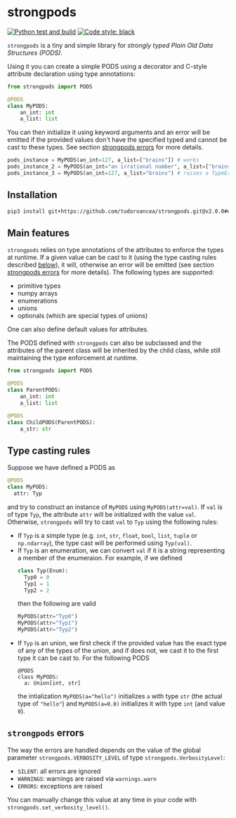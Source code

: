# strongpods

[![Python test and build](https://github.com/tudoroancea/strongpods/actions/workflows/python.yml/badge.svg)](https://github.com/tudoroancea/strongpods/actions/workflows/python.yml)
<a href="https://github.com/psf/black"><img alt="Code style: black" src="https://img.shields.io/badge/code%20style-black-000000.svg"/></a>

`strongpods` is a tiny and simple library for _strongly typed Plain Old Data Structures (PODS)_.

Using it you can create a simple PODS using a decorator and C-style attribute declaration using type annotations:

```python
from strongpods import PODS

@PODS
class MyPODS:
    an_int: int
    a_list: list
```

You can then initialize it using keyword arguments and an error will be emitted if the provided values don't have the specified typed and cannot be cast to these types.
See section [strongpods errors](#strongpods-errors) for more details.

```python
pods_instance = MyPODS(an_int=127, a_list=["brains"]) # works
pods_instance_2 = MyPODS(an_int="an irrational number", a_list=["brains"]) # raises a TypeError because "an irrational number" cannot be converted to an int
pods_instance_3 = MyPODS(an_int=127, a_list="brains") # raises a TypeError because "brains" cannot be converted to a list
```

## Installation

```bash
pip3 install git+https://github.com/tudoroancea/strongpods.git@v2.0.0#egg=strongpods
```

## Main features

`strongpods` relies on type annotations of the attributes to enforce the types at runtime.
If a given value can be cast to it (using the type casting rules described [below](#type-casting-rules)), it will, otherwise an error will be emitted (see section [strongpods errors](#strongpods-errors) for more details).
The following types are supported:

- primitive types
- numpy arrays
- enumerations
- unions
- optionals (which are special types of unions)

One can also define default values for attributes.

The PODS defined with `strongpods` can also be subclassed and the attributes of the parent class will be inherited by the child class, while still maintaining the type enforcement at runtime.


```python
from strongpods import PODS

@PODS
class ParentPODS:
    an_int: int
    a_list: list

@PODS
class ChildPODS(ParentPODS):
    a_str: str
```

## Type casting rules

Suppose we have defined a PODS as
```python
@PODS
class MyPODS:
  attr: Typ
```
and try to construct an instance of `MyPODS` using `MyPODS(attr=val)`.
If `val` is of type `Typ`, the attribute `attr` will be initialized with the value `val`.
Otherwise, `strongpods` will try to cast `val` to `Typ` using the following rules:
- If `Typ` is a simple type (e.g. `int`, `str`, `float`, `bool`, `list`, `tuple` or `np.ndarray`), the type cast will be performed using `Typ(val)`.
- If `Typ` is an enumeration, we can convert `val` if it is a string representing a member of the enumeraion. For example, if we defined
  ```python
  class Typ(Enum):
    Typ0 = 0
    Typ1 = 1
    Typ2 = 2
  ```
  then the following are valid
  ```python
  MyPODS(attr="Typ0")
  MyPODS(attr="Typ1")
  MyPODS(attr="Typ2")
  ```
- If `Typ` is an union, we first check if the provided value has the exact type of any of the types of the union, and if does not, we cast it to the first type it can be cast to.
  For the following PODS
  ```
  @PODS
  class MyPODS:
    a: Union[int, str]
  ```
  the intialization `MyPODS(a="hello")` initializes `a` with type `str` (the actual type of `"hello"`) and `MyPODS(a=0.0)` initializes it with type `int` (and value `0`).

## `strongpods` errors

The way the errors are handled depends on the value of the global parameter
`strongpods.VERBOSITY_LEVEL` of type `strongpods.VerbosityLevel`:

- `SILENT`: all errors are ignored
- `WARNINGS`: warnings are raised via `warnings.warn`
- `ERRORS`: exceptions are raised

You can manually change this value at any time in your code with
`strongpods.set_verbosity_level()`.

